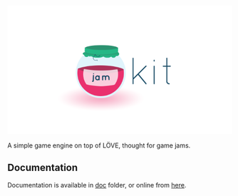 ![](/logo.png)

A simple game engine on top of LÖVE, thought for game jams.

## Documentation

Documentation is available in [doc](./doc) folder, or online from [here](https://rawgit.com/aloisdeniel/love-jamkit/develop/doc/index.html).